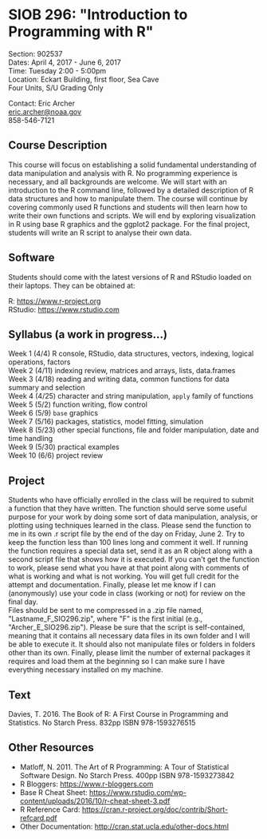 # SIOB 296:  "Introduction to Programming with R"     
Section: 902537  
Dates: April 4, 2017 - June 6, 2017  
Time: Tuesday 2:00 - 5:00pm  
Location: Eckart Building, first floor, Sea Cave  
Four Units, S/U Grading Only  

Contact: 
  Eric Archer   
  eric.archer@noaa.gov  
  858-546-7121  

## Course Description

This course will focus on establishing a solid fundamental understanding of data manipulation and analysis with R. No programming experience is necessary, and all backgrounds are welcome. We will start with an introduction to the R command line, followed by a detailed description of R data structures and how to manipulate them. The course will continue by covering commonly used R functions and students will then learn how to write their own functions and scripts. We will end by exploring visualization in R using base R graphics and the ggplot2 package. For the final project, students will write an R script to analyse their own data.  

## Software

Students should come with the latest versions of R and RStudio loaded on their laptops. They can be obtained at:

R: https://www.r-project.org  
RStudio: https://www.rstudio.com

## Syllabus (a work in progress...)

Week 1 (4/4)    R console, RStudio, data structures, vectors, indexing, logical operations, factors    
Week 2 (4/11)   indexing review, matrices and arrays, lists, data.frames  
Week 3 (4/18)   reading and writing data, common functions for data summary and selection  
Week 4 (4/25)   character and string manipulation, `apply` family of functions   
Week 5 (5/2)    function writing, flow control  
Week 6 (5/9)    `base` graphics   
Week 7 (5/16)   packages, statistics, model fitting, simulation  
Week 8 (5/23)   other special functions, file and folder manipulation, date and time handling   
Week 9 (5/30)   practical examples  
Week 10 (6/6)   project review  

## Project

Students who have officially enrolled in the class will be required to submit a function that they have written. The function should serve some useful purpose for your work by doing some sort of data manipulation, analysis, or plotting using techniques learned in the class. Please send the function to me in its own .r script file by the end of the day on Friday, June 2. Try to keep the function less than 100 lines long and comment it well. If running the function requires a special data set, send it as an R object along with a second script file that shows how it is executed. If you can't get the function to work, please send what you have at that point along with comments of what is working and what is not working. You will get full credit for the attempt and documentation. Finally, please let me know if I can (anonymously) use your code in class (working or not) for review on the final day.  
Files should be sent to me compressed in a .zip file named, "Lastname_F_SIO296.zip", where "F" is the first initial (e.g., "Archer_E_SIO296.zip"). Please be sure that the script is self-contained, meaning that it contains all necessary data files in its own folder and I will be able to execute it. It should also not manipulate files or folders in folders other than its own. Finally, please limit the number of external packages it requires and load them at the beginning so I can make sure I have everything necessary installed on my machine.

## Text

Davies, T. 2016. The Book of R: A First Course in Programming and Statistics. No Starch Press. 832pp ISBN 978-1593276515

## Other Resources

* Matloff, N. 2011. The Art of R Programming: A Tour of Statistical Software Design. No Starch Press. 400pp ISBN 978-1593273842
* R Bloggers: https://www.r-bloggers.com
* Base R Cheat Sheet: https://www.rstudio.com/wp-content/uploads/2016/10/r-cheat-sheet-3.pdf
* R Reference Card: https://cran.r-project.org/doc/contrib/Short-refcard.pdf
* Other Documentation: http://cran.stat.ucla.edu/other-docs.html